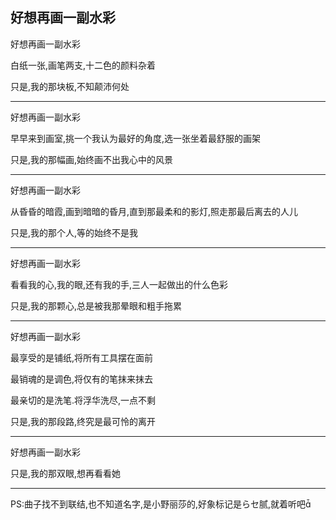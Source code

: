## 好想再画一副水彩 ##

好想再画一副水彩

 

白纸一张,画笔两支,十二色的颜料杂着

 

只是,我的那块板,不知颠沛何处

 
---
 

 

好想再画一副水彩

 

早早来到画室,挑一个我认为最好的角度,选一张坐着最舒服的画架

 

只是,我的那幅画,始终画不出我心中的风景

 
---
 

 

好想再画一副水彩

 

从昏昏的暗霞,画到暗暗的昏月,直到那最柔和的影灯,照走那最后离去的人儿

 

只是,我的那个人,等的始终不是我

 
---
 

 

好想再画一副水彩

 

看看我的心,我的眼,还有我的手,三人一起做出的什么色彩

 

只是,我的那颗心,总是被我那晕眼和粗手拖累

 

 ---

 

好想再画一副水彩

 

最享受的是铺纸,将所有工具摆在面前

最销魂的是调色,将仅有的笔抹来抹去

最亲切的是洗笔.将浮华洗尽,一点不剩

 

只是,我的那段路,终究是最可怜的离开

 

 ---

 

好想再画一副水彩

 

只是,我的那双眼,想再看看她

 ---

PS:曲子找不到联结,也不知道名字,是小野丽莎的,好象标记是らセ腻,就着听吧

